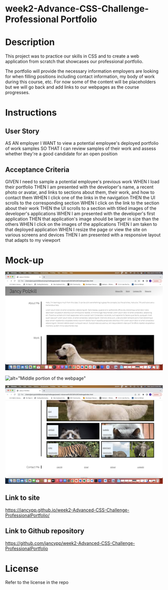 # week2-Advance-CSS-Challenge-Professional Portfolio

# Description
This project was to practice our skills in CSS and to create a web application from scratch that showcases our professional portfolio.

The portfolio will provide the necessary information employers are looking for when filling positions including contact information, my body of work during this course, etc. For now some of the content will be placeholders but we will go back and add links to our webpages as the course progresses.

# Instructions

## User Story
AS AN employer
I WANT to view a potential employee's deployed portfolio of work samples
SO THAT I can review samples of their work and assess whether they're a good candidate for an open position

## Acceptance Criteria
GIVEN I need to sample a potential employee's previous work
WHEN I load their portfolio
THEN I am presented with the developer's name, a recent photo or avatar, and links to sections about them, their work, and how to contact them
WHEN I click one of the links in the navigation
THEN the UI scrolls to the corresponding section
WHEN I click on the link to the section about their work
THEN the UI scrolls to a section with titled images of the developer's applications
WHEN I am presented with the developer's first application
THEN that application's image should be larger in size than the others
WHEN I click on the images of the applications
THEN I am taken to that deployed application
WHEN I resize the page or view the site on various screens and devices
THEN I am presented with a responsive layout that adapts to my viewport

# Mock-up
![alt="Top portion of webpage with navigation"](./Images/Top%20portion%20of%20webpage.png)

![alt="Middle portion of the webpage"](./Images/Middle%20Portion%20of%20webpage.png)

![alt="Bottom portion of the webpage with navigation"](./Images/Bottom%20portion%20of%20webpage.png)

## Link to site
https://jancypp.github.io/week2-Advanced-CSS-Challenge-ProfessionalPortfolio/

## Link to Github repository
https://github.com/jancypp/week2-Advanced-CSS-Challenge-ProfessionalPortfolio

# License
Refer to the license in the repo
